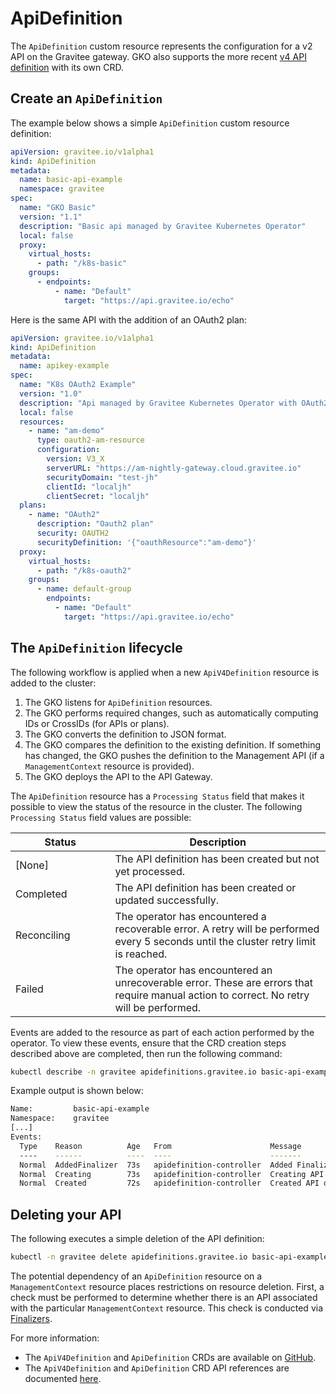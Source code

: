 # ApiDefinition

The `ApiDefinition` custom resource represents the configuration for a v2 API on the Gravitee gateway. GKO also supports the more recent [v4 API definition](apiv4definition.md) with its own CRD.&#x20;

## Create an `ApiDefinition`

The example below shows a simple `ApiDefinition` custom resource definition:

```yaml
apiVersion: gravitee.io/v1alpha1
kind: ApiDefinition
metadata:
  name: basic-api-example
  namespace: gravitee
spec:
  name: "GKO Basic"
  version: "1.1"
  description: "Basic api managed by Gravitee Kubernetes Operator"
  local: false
  proxy:
    virtual_hosts:
      - path: "/k8s-basic"
    groups:
      - endpoints:
          - name: "Default"
            target: "https://api.gravitee.io/echo"
```

Here is the same API with the addition of an OAuth2 plan:

```yaml
apiVersion: gravitee.io/v1alpha1
kind: ApiDefinition
metadata:
  name: apikey-example
spec:
  name: "K8s OAuth2 Example"
  version: "1.0"
  description: "Api managed by Gravitee Kubernetes Operator with OAuth2 plan"
  local: false
  resources:
    - name: "am-demo"
      type: oauth2-am-resource
      configuration:
        version: V3_X
        serverURL: "https://am-nightly-gateway.cloud.gravitee.io"
        securityDomain: "test-jh"
        clientId: "localjh"
        clientSecret: "localjh"
  plans:
    - name: "OAuth2"
      description: "Oauth2 plan"
      security: OAUTH2
      securityDefinition: '{"oauthResource":"am-demo"}'
  proxy:
    virtual_hosts:
      - path: "/k8s-oauth2"
    groups:
      - name: default-group
        endpoints:
          - name: "Default"
            target: "https://api.gravitee.io/echo"
```

## The `ApiDefinition` lifecycle

The following workflow is applied when a new `ApiV4Definition` resource is added to the cluster:

1. The GKO listens for `ApiDefinition` resources.
2. The GKO performs required changes, such as automatically computing IDs or CrossIDs (for APIs or plans).
3. The GKO converts the definition to JSON format.
4. The GKO compares the definition to the existing definition. If something has changed, the GKO pushes the definition to the Management API (if a `ManagementContext` resource is provided).
5. The GKO deploys the API to the API Gateway.

The `ApiDefinition` resource has a `Processing Status` field that makes it possible to view the status of the resource in the cluster. The following `Processing Status` field values are possible:

<table><thead><tr><th width="143.5">Status</th><th>Description</th></tr></thead><tbody><tr><td>[None]</td><td>The API definition has been created but not yet processed.</td></tr><tr><td>Completed</td><td>The API definition has been created or updated successfully.</td></tr><tr><td>Reconciling</td><td>The operator has encountered a recoverable error. A retry will be performed every 5 seconds until the cluster retry limit is reached.</td></tr><tr><td>Failed</td><td>The operator has encountered an unrecoverable error. These are errors that require manual action to correct. No retry will be performed.</td></tr></tbody></table>

Events are added to the resource as part of each action performed by the operator. To view these events, ensure that the CRD creation steps described above are completed, then run the following command:

```sh
kubectl describe -n gravitee apidefinitions.gravitee.io basic-api-example
```

Example output is shown below:

```bash
Name:         basic-api-example
Namespace:    gravitee
[...]
Events:
  Type    Reason          Age   From                      Message
  ----    ------          ----  ----                      -------
  Normal  AddedFinalizer  73s   apidefinition-controller  Added Finalizer for the API definition
  Normal  Creating        73s   apidefinition-controller  Creating API definition
  Normal  Created         72s   apidefinition-controller  Created API definition
```

## Deleting your API

The following executes a simple deletion of the API definition:

```sh
kubectl -n gravitee delete apidefinitions.gravitee.io basic-api-example
```

The potential dependency of an `ApiDefinition` resource on a `ManagementContext` resource places restrictions on resource deletion. First, a check must be performed to determine whether there is an API associated with the particular `ManagementContext` resource. This check is conducted via [Finalizers](https://kubernetes.io/docs/concepts/overview/working-with-objects/finalizers/).

For more information:

* The `ApiV4Definition` and `ApiDefinition` CRDs are available on [GitHub](https://github.com/gravitee-io/gravitee-kubernetes-operator/tree/master/helm/gko/crds).
* The `ApiV4Definition` and `ApiDefinition` CRD API references are documented [here](../../reference/api-reference.md).
